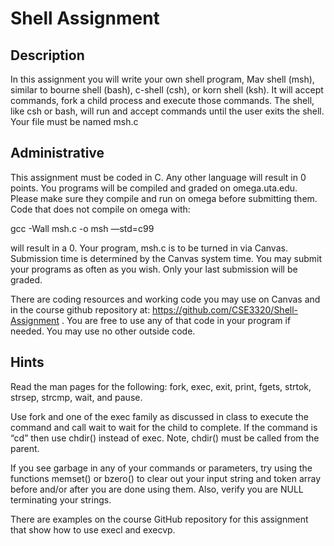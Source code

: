 # Shell Assignment

## Description

In this assignment you will write your own shell program, Mav shell (msh), similar to bourne shell (bash), c-shell (csh), or korn shell (ksh). It will accept commands, fork a child process and execute those commands. The shell, like csh or bash, will run and accept commands until the user exits the shell. Your file must be named msh.c

## Administrative

This assignment must be coded in C. Any other language will result in 0 points. You programs will be compiled and graded on omega.uta.edu. Please make sure they compile and run on omega before submitting them.  Code that does not compile on omega with:

 gcc -Wall msh.c -o msh —std=c99
 
will result in a 0. Your program, msh.c is to be turned in via Canvas. Submission time is determined by the Canvas system time. You may submit your programs as often as you wish. Only your last submission will be graded.  

There are coding resources and working code you may use on Canvas and in the course github repository at: https://github.com/CSE3320/Shell-Assignment . You are free to use any of that code in your program if needed.  You may use no other outside code.

## Hints

Read the man pages for the following: fork, exec, exit, print, fgets, strtok, strsep, strcmp, wait, and pause. 

Use fork and one of the exec family as discussed in class to execute the command and call wait to wait for the child to complete. If the command is “cd” then use chdir() instead of exec. Note, chdir() must be called from the parent.  

If you see garbage in any of your commands or parameters, try using the functions memset() or bzero() to clear out your input string and token array before and/or after you are done using them. Also, verify you are NULL terminating your strings.  

There are examples on the course GitHub repository for this assignment that show how to use execl and execvp.